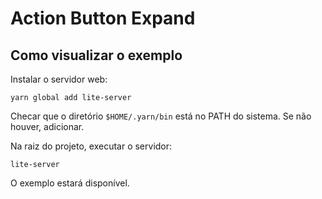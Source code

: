 # Action Button Expand

## Como visualizar o exemplo

Instalar o servidor web:

`yarn global add lite-server`

Checar que o diretório `$HOME/.yarn/bin` está no PATH do sistema. Se não houver, adicionar.

Na raiz do projeto, executar o servidor:

`lite-server`

O exemplo estará disponível.
